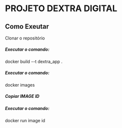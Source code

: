 # PROJETO DEXTRA DIGITAL

## Como Exeutar

Clonar o repositório

##### Executar o comando:
docker build --t dextra_app .

##### Executar o comando:
docker images

##### Copiar IMAGE ID

##### Executar o comando:
docker run image id